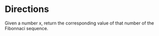 # Directions

Given a number x, return the corresponding value of that number of the Fibonnaci sequence.